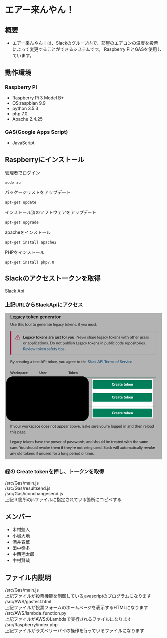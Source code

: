 
# エアー来んやん！
## 概要
 - エアー来んやん！は、Slackのグループ内で、部屋のエアコンの温度を投票によって変更することができるシステムです。
 Raspberry PiとGASを使用しています。
## 動作環境
### Raspberry PI
- Raspberry Pi 3 Model B+  
- OS:raspbian 9.9  
- python 3.5.3  
- php 7.0  
- Apache 2.4.25  
### GAS(Google Apps Script)
- JavaScript   

## Raspberryにインストール
管理者でログイン  
```   
sudo su    
```  
パッケージリストをアップデート  
```
apt-get update
``` 
インストール済のソフトウェアをアップデート  
```
apt-get upgrade
```  
apacheをインストール  
```
apt-get install apache2
```  
PHPをインストール  
```
apt-get install php7.0
```

## Slackのアクセストークンを取得
[Slack Api](https://api.slack.com/custom-integrations/legacy-tokens)  
### 上記URLからSlackApiにアクセス
![token](tokenimg.png)
### 緑の Create tokenを押し、トークンを取得  
/src/Gas/main.js  
/src/Gas/resultsend.js  
/src/Gas/iconchangesend.js  
上記３箇所のjsファイルに指定されている箇所にコピペする  

## メンバー
- 木村魁人  
- 小嶋大地  
- 酒井春華  
- 田中奏多  
- 中西翔太郎  
- 中村賢哉  


## ファイル内説明  
/src/Gas/main.js  
上記ファイルが投票機能を制御しているjavascriptのプログラムになります  
/src/AWS/gastest.html  
上記ファイルが投票フォームのホームページを表示するHTMLになります  
/src/AWS/lambda_function.py  
上記ファイルがAWSのLambdaで実行されるファイルになります  
/src/Raspberry/index.php  
上記ファイルがラズベリーパイの操作を行っているファイルになります